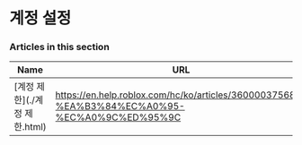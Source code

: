 # 계정 설정  
### Articles in this section
Name|URL
-|-
[계정 제한](./계정 제한.html) |https://en.help.roblox.com/hc/ko/articles/360000375686-%EA%B3%84%EC%A0%95-%EC%A0%9C%ED%95%9C